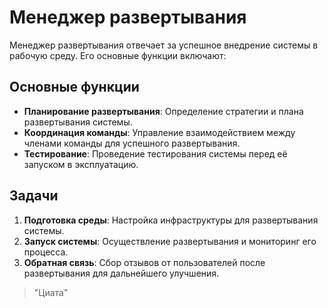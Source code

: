 # Менеджер развертывания

Менеджер развертывания отвечает за успешное внедрение системы в рабочую среду. Его основные функции включают:

## Основные функции

- **Планирование развертывания**: Определение стратегии и плана развертывания системы.
- **Координация команды**: Управление взаимодействием между членами команды для успешного развертывания.
- **Тестирование**: Проведение тестирования системы перед её запуском в эксплуатацию.

## Задачи

1. **Подготовка среды**: Настройка инфраструктуры для развертывания системы.
2. **Запуск системы**: Осуществление развертывания и мониторинг его процесса.
3. **Обратная связь**: Сбор отзывов от пользователей после развертывания для дальнейшего улучшения.

> "Циата"



